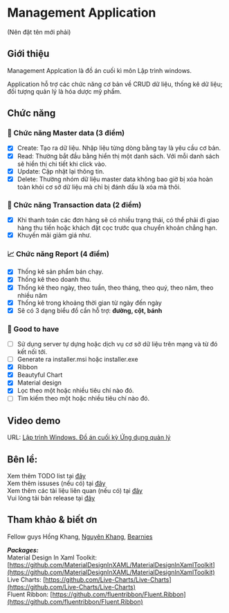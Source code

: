 # Management Application
(Nên đặt tên mới phải)

## Giới thiệu
Management Applcation là đồ án cuối kì môn Lập trình windows.

Application hỗ trợ các chức năng cơ bản về CRUD dữ liệu, thống kê dữ liệu; đối tượng quản lý là hóa dược mỹ phẩm.

## Chức năng
### 🧮 Chức năng Master data (3 điểm)
- [x] Create: Tạo ra dữ liệu. Nhập liệu từng dòng bằng tay là yêu cầu cơ bản.
- [x] Read: Thường bắt đầu bằng hiển thị một danh sách. Với mỗi danh sách sẽ hiển thị chi tiết khi click vào.
- [x] Update: Cập nhật lại thông tin.
- [x] Delete: Thường nhóm dữ liệu master data không bao giờ bị xóa hoàn toàn khỏi cơ sở dữ liệu mà chỉ bị đánh dấu là xóa mà thôi.

### 🤝 Chức năng Transaction data (2 điểm)
- [x] Khi thanh toán các đơn hàng sẽ có nhiều trạng thái, có thể phải đi giao hàng thu tiền hoặc khách đặt cọc trước qua chuyển khoản chẳng hạn.
- [x] Khuyến mãi giảm giá như.

### 📈 Chức năng Report (4 điểm)
- [x] Thống kê sản phẩm bán chạy.
- [x] Thống kê theo doanh thu.
- [x] Thống kê theo ngày, theo tuần, theo tháng, theo quý, theo năm, theo nhiều năm
- [x] Thống kê trong khoảng thời gian từ ngày đến ngày
- [x] Sẽ có 3 dạng biểu đồ cần hỗ trợ: **đường, cột, bánh**

### 🎉 Good to have
- [ ] Sử dụng server tự dựng hoặc dịch vụ cơ sở dữ liệu trên mạng và từ đó kết nối tới.
- [ ] Generate ra installer.msi hoặc installer.exe
- [x] Ribbon
- [x] Beautyful Chart
- [x] Material design
- [x] Lọc theo một hoặc nhiều tiêu chí nào đó.
- [ ] Tìm kiếm theo một hoặc nhiều tiêu chí nào đó.

## Video demo
URL: [Lập trình Windows. Đồ án cuối kỳ Ứng dụng quản lý](https://www.youtube.com/watch?v=k_ITufuh_xA)

## Bên lề:
Xem thêm TODO list tại [đây](https://github.com/ngankhanh98/management-app/projects/2)<br>
Xem thêm issuses (nếu có) tại [đây](https://github.com/ngankhanh98/management-app/issues)<br>
Xem thêm các tài liệu liên quan (nếu có) tại [đây](https://github.com/ngankhanh98/management-app/wiki)<br>
Vui lòng tải bản release tại [đây](https://github.com/ngankhanh98/management-app/releases)<br>

## Tham khảo & biết ơn
Fellow guys Hồng Khang, [Nguyên Khang](http://github.com/nkhang), [Bearnies](https://github.com/Bearnies)

_**Packages:**_<br>
Material Design In Xaml Toolkit: [https://github.com/MaterialDesignInXAML/MaterialDesignInXamlToolkit](https://github.com/MaterialDesignInXAML/MaterialDesignInXamlToolkit)<br>
Live Charts: [https://github.com/Live-Charts/Live-Charts](https://github.com/Live-Charts/Live-Charts)<br>
Fluent Ribbon: [https://github.com/fluentribbon/Fluent.Ribbon](https://github.com/fluentribbon/Fluent.Ribbon)

